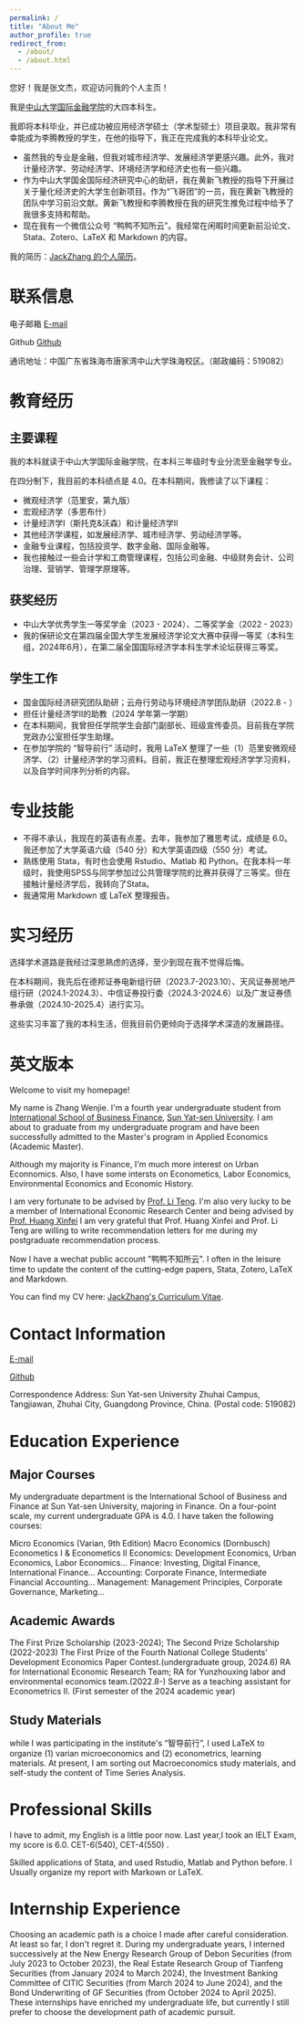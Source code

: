```yaml
---
permalink: /
title: "About Me"
author_profile: true
redirect_from: 
  - /about/
  - /about.html
---
```


您好！我是张文杰，欢迎访问我的个人主页！

我是[中山大学国际金融学院](https://isbf.sysu.edu.cn/)的大四本科生。

我即将本科毕业，并已成功被应用经济学硕士（学术型硕士）项目录取。我非常有幸能成为李腾教授的学生，在他的指导下，我正在完成我的本科毕业论文。

- 虽然我的专业是金融，但我对城市经济学、发展经济学更感兴趣。此外，我对计量经济学、劳动经济学、环境经济学和经济史也有一些兴趣。
- 作为中山大学国金国际经济研究中心的助研，我在黄新飞教授的指导下开展过关于量化经济史的大学生创新项目。作为“飞哥团”的一员，我在黄新飞教授的团队中学习前沿文献。黄新飞教授和李腾教授在我的研究生推免过程中给予了我很多支持和帮助。
- 现在我有一个微信公众号 “鸭鸭不知所云”。我经常在闲暇时间更新前沿论文、Stata、Zotero、LaTeX 和 Markdown 的内容。

我的简历：[JackZhang 的个人简历](../assets/简历张文杰(学术).pdf)。

联系信息
=====
电子邮箱 [E-mail](zhangwj235@mail2.sysu.edu.cn) 

Github [Github](https://github.com/JackZhang) 

通讯地址：中国广东省珠海市唐家湾中山大学珠海校区。（邮政编码：519082）

教育经历
======
主要课程
------
我的本科就读于中山大学国际金融学院，在本科三年级时专业分流至金融学专业。

在四分制下，我目前的本科绩点是 4.0。在本科期间，我修读了以下课程：
- 微观经济学（范里安，第九版）
- 宏观经济学（多恩布什）
- 计量经济学Ⅰ（斯托克&沃森）和计量经济学Ⅱ
- 其他经济学课程，如发展经济学、城市经济学、劳动经济学等。
- 金融专业课程，包括投资学、数字金融、国际金融等。
- 我也接触过一些会计学和工商管理课程，包括公司金融、中级财务会计、公司治理、营销学、管理学原理等。

获奖经历
------
- 中山大学优秀学生一等奖学金（2023 - 2024）、二等奖学金（2022 - 2023）
- 我的保研论文在第四届全国大学生发展经济学论文大赛中获得一等奖（本科生组，2024年6月），在第二届全国国际经济学本科生学术论坛获得三等奖。

学生工作
------
- 国金国际经济研究团队助研；云舟行劳动与环境经济学团队助研（2022.8 - ）
- 担任计量经济学Ⅱ的助教（2024 学年第一学期）
- 在本科期间，我曾担任学院学生会部门副部长、班级宣传委员。目前我在学院党政办公室担任学生助理。
- 在参加学院的 “智导前行” 活动时，我用 LaTeX 整理了一些（1）范里安微观经济学、（2）计量经济学的学习资料。目前，我正在整理宏观经济学学习资料，以及自学时间序列分析的内容。

专业技能
=====
- 不得不承认，我现在的英语有点差。去年，我参加了雅思考试，成绩是 6.0。我还参加了大学英语六级（540 分）和大学英语四级（550 分）考试。
- 熟练使用 Stata，有时也会使用 Rstudio、Matlab 和 Python。在我本科一年级时，我使用SPSS与同学参加过公共管理学院的比赛并获得了三等奖。但在接触计量经济学后，我转向了Stata。
- 我通常用 Markdown 或 LaTeX 整理报告。

实习经历
====
选择学术道路是我经过深思熟虑的选择，至少到现在我不觉得后悔。

在本科期间，我先后在德邦证券电新组行研（2023.7-2023.10）、天风证券房地产组行研（2024.1-2024.3）、中信证券投行委（2024.3-2024.6）以及广发证券债券承做（2024.10-2025.4）进行实习。

这些实习丰富了我的本科生活，但我目前仍更倾向于选择学术深造的发展路径。

英文版本
====
Welcome to visit my homepage!  

My name is Zhang Wenjie. I'm a fourth year undergraduate student from [International School of Business Finance](https://isbf.sysu.edu.cn/), [Sun Yat-sen University](https://www.sysu.edu.cn/). I am about to graduate from my undergraduate program and have been successfully admitted to the Master's program in Applied Economics (Academic Master). 

Although my majority is Finance, I'm much more interest on Urban Econnomics. Also, I have some intersts on Econometics, Labor Economics, Environmental Economics and Economic History. 

I am very fortunate to be advised by [Prof. Li Teng](https://isbf.sysu.edu.cn/zh-hans/teacher/271). I'm also very lucky to be a member of International Economic Research Center and being advised by [Prof. Huang Xinfei](https://isbf.sysu.edu.cn/zh-hans/teacher/249) I am very grateful that Prof. Huang Xinfei and Prof. Li Teng are willing to write recommendation letters for me during my postgraduate recommendation process. 

Now I have a wechat public account "鸭鸭不知所云". I often in the leisure time to update the content of the cutting-edge papers, Stata, Zotero, LaTeX and Markdown.

You can find my CV here: [JackZhang's Curriculum Vitae](../assets/简历张文杰(学术).pdf).

Contact Information
=====
[E-mail](zhangwj235@mail2.sysu.edu.cn) 

[Github](https://github.com/JackZhang) 

Correspondence Address: Sun Yat-sen University Zhuhai Campus, Tangjiawan, Zhuhai City, Guangdong Province, China. (Postal code: 519082)

Education Experience
======
Major Courses
------
My undergraduate department is the International School of Business and Finance at Sun Yat-sen University, majoring in Finance. On a four-point scale, my current undergraduate GPA is 4.0. I have taken the following courses:

Micro Economics (Varian, 9th Edition) 
Macro Economics (Dornbusch)
Econometics I  &  Econometics II
Economics:  Development Economics, Urban Economics, Labor Economics...
Finance: Investing, Digital Finance, International Finance...
Accounting: Corporate Finance,  Intermediate Financial Accounting...
Management: Management Principles, Corporate Governance, Marketing...

Academic Awards
------
The First Prize Scholarship (2023-2024);  The Second Prize Scholarship (2022-2023)
The First Prize of the Fourth National College Students' Development Economics Paper Contest.(undergraduate group, 2024.6)
RA for International Economic Research Team; RA for Yunzhouxing labor and environmental economics team.(2022.8-)
Serve as a teaching assistant for Econometrics II. (First semester of the 2024 academic year)

Study Materials
------
while I was participating in the institute's “智导前行”, I used LaTeX to organize (1) varian microeconomics and (2) econometrics, learning materials. At present, I am sorting out Macroeconomics study materials, and self-study the content of Time Series Analysis.

Professional Skills
=====
I have to admit, my English is a little poor now. Last year,I took an IELT Exam, my score is 6.0. CET-6(540), CET-4(550) .

Skilled applications of Stata, and used Rstudio, Matlab and Python before.
I Usually organize my report with Markown or LaTeX.

Internship Experience
====
Choosing an academic path is a choice I made after careful consideration. At least so far, I don't regret it. During my undergraduate years, I interned successively at the New Energy Research Group of Debon Securities (from July 2023 to October 2023), the Real Estate Research Group of Tianfeng Securities (from January 2024 to March 2024), the Investment Banking Committee of CITIC Securities (from March 2024 to June 2024), and the Bond Underwriting of GF Securities (from October 2024 to April 2025). These internships have enriched my undergraduate life, but currently I still prefer to choose the development path of academic pursuit.
